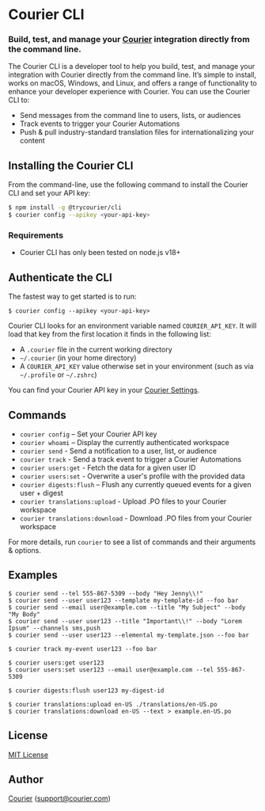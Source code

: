 # Courier CLI

### Build, test, and manage your [Courier](https://www.courier.com) integration directly from the command line.

The Courier CLI is a developer tool to help you build, test, and manage your integration with Courier directly from the command line. It’s simple to install, works on macOS, Windows, and Linux, and offers a range of functionality to enhance your developer experience with Courier. You can use the Courier CLI to:

- Send messages from the command line to users, lists, or audiences
- Track events to trigger your Courier Automations
- Push & pull industry-standard translation files for internationalizing your content

## Installing the Courier CLI

From the command-line, use the following command to install the Courier CLI and set your API key:

```bash
$ npm install -g @trycourier/cli
$ courier config --apikey <your-api-key>
```

### Requirements

- Courier CLI has only been tested on node.js v18+

## Authenticate the CLI

The fastest way to get started is to run:

```
$ courier config --apikey <your-api-key>
```

Courier CLI looks for an environment variable named `COURIER_API_KEY`. It will load that key from the first location it finds in the following list:

- A `.courier` file in the current working directory
- `~/.courier` (in your home directory)
- A `COURIER_API_KEY` value otherwise set in your environment (such as via `~/.profile` or `~/.zshrc`)

You can find your Courier API key in your [Courier Settings](https://app.courier.com/settings/api-keys).

## Commands

- `courier config` – Set your Courier API key
- `courier whoami` – Display the currently authenticated workspace
- `courier send` - Send a notification to a user, list, or audience
- `courier track` - Send a track event to trigger a Courier Automations
- `courier users:get` - Fetch the data for a given user ID
- `courier users:set` - Overwrite a user's profile with the provided data
- `courier digests:flush` – Flush any currently queued events for a given user + digest
- `courier translations:upload` - Upload .PO files to your Courier workspace
- `courier translations:download` - Download .PO files from your Courier workspace

For more details, run `courier` to see a list of commands and their arguments & options.

## Examples

```
$ courier send --tel 555-867-5309 --body "Hey Jenny\\!"
$ courier send --user user123 --template my-template-id --foo bar
$ courier send --email user@example.com --title "My Subject" --body "My Body"
$ courier send --user user123 --title "Important\\!" --body "Lorem Ipsum" --channels sms,push
$ courier send --user user123 --elemental my-template.json --foo bar

$ courier track my-event user123 --foo bar

$ courier users:get user123
$ courier users:set user123 --email user@example.com --tel 555-867-5309

$ courier digests:flush user123 my-digest-id

$ courier translations:upload en-US ./translations/en-US.po
$ courier translations:download en-US --text > example.en-US.po
```

## License

[MIT License](http://www.opensource.org/licenses/mit-license.php)

## Author

[Courier](https://github.com/trycourier) ([support@courier.com](mailto:support@courier.com))
